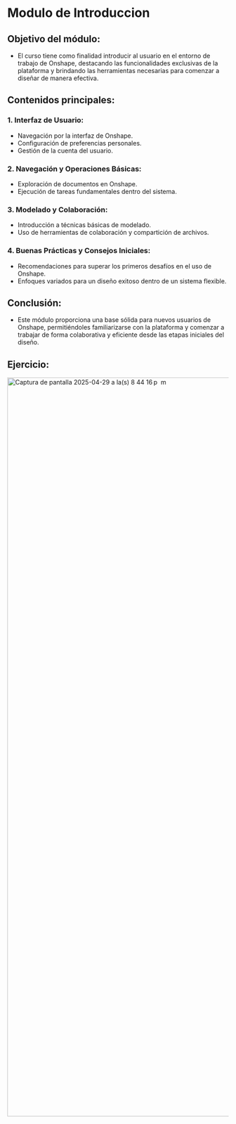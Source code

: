 # Modulo de Introduccion

## Objetivo del módulo:

* El curso tiene como finalidad introducir al usuario en el entorno de trabajo de Onshape, destacando las funcionalidades exclusivas de la plataforma y brindando las herramientas necesarias para comenzar a diseñar de manera efectiva.

## Contenidos principales:

### 1. Interfaz de Usuario:
* Navegación por la interfaz de Onshape.
* Configuración de preferencias personales.
* Gestión de la cuenta del usuario.

### 2. Navegación y Operaciones Básicas:
* Exploración de documentos en Onshape.
* Ejecución de tareas fundamentales dentro del sistema.

### 3. Modelado y Colaboración:
* Introducción a técnicas básicas de modelado.
* Uso de herramientas de colaboración y compartición de archivos.

### 4. Buenas Prácticas y Consejos Iniciales:
* Recomendaciones para superar los primeros desafíos en el uso de Onshape.
* Enfoques variados para un diseño exitoso dentro de un sistema flexible.

## Conclusión:
* Este módulo proporciona una base sólida para nuevos usuarios de Onshape, permitiéndoles familiarizarse con la plataforma y comenzar a trabajar de forma colaborativa y eficiente desde las etapas iniciales del diseño.

## Ejercicio:
<img width="1682" alt="Captura de pantalla 2025-04-29 a la(s) 8 44 16 p  m" src="https://github.com/user-attachments/assets/e05b1bea-d83f-4286-8cc4-55e461d9e2f7" />
